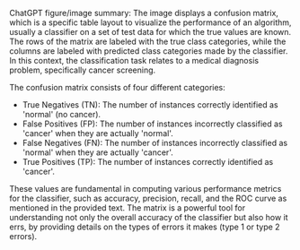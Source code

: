 ChatGPT figure/image summary: The image displays a confusion matrix, which is a specific table layout to visualize the performance of an algorithm, usually a classifier on a set of test data for which the true values are known. The rows of the matrix are labeled with the true class categories, while the columns are labeled with predicted class categories made by the classifier. In this context, the classification task relates to a medical diagnosis problem, specifically cancer screening.

The confusion matrix consists of four different categories:

- True Negatives (TN): The number of instances correctly identified as 'normal' (no cancer).
- False Positives (FP): The number of instances incorrectly classified as 'cancer' when they are actually 'normal'.
- False Negatives (FN): The number of instances incorrectly classified as 'normal' when they are actually 'cancer'.
- True Positives (TP): The number of instances correctly identified as 'cancer'.

These values are fundamental in computing various performance metrics for the classifier, such as accuracy, precision, recall, and the ROC curve as mentioned in the provided text. The matrix is a powerful tool for understanding not only the overall accuracy of the classifier but also how it errs, by providing details on the types of errors it makes (type 1 or type 2 errors).